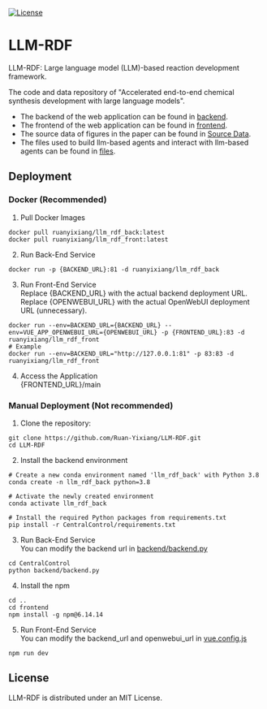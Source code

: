 [![License](https://img.shields.io/badge/license-MIT-green.svg)](LICENSE)
# LLM-RDF
LLM-RDF: Large language model (LLM)-based reaction development framework.

The code and data repository of "Accelerated end-to-end chemical synthesis development with large language models".
+ The backend of the web application can be found in [backend](https://github.com/Ruan-Yixiang/LLM-RDF/tree/main/CentralControl/backend).
+ The frontend of the web application can be found in [frontend](https://github.com/Ruan-Yixiang/LLM-RDF/tree/main/frontend).
+ The source data of figures in the paper can be found in [Source Data](https://github.com/Ruan-Yixiang/LLM-RDF/tree/main/Source%20Data).
+ The files used to build llm-based agents and interact with llm-based agents can be found in [files](https://github.com/Ruan-Yixiang/LLM-RDF/tree/main/files).
## Deployment
### Docker (Recommended)
1. Pull Docker Images
```shell
docker pull ruanyixiang/llm_rdf_back:latest
docker pull ruanyixiang/llm_rdf_front:latest
```
2. Run Back-End Service
```shell
docker run -p {BACKEND_URL}:81 -d ruanyixiang/llm_rdf_back
```
3. Run Front-End Service\
Replace {BACKEND_URL} with the actual backend deployment URL.\
Replace {OPENWEBUI_URL} with the actual OpenWebUI deployment URL (unnecessary).
```shell
docker run --env=BACKEND_URL={BACKEND_URL} --env=VUE_APP_OPENWEBUI_URL={OPENWEBUI_URL} -p {FRONTEND_URL}:83 -d ruanyixiang/llm_rdf_front
# Example
docker run --env=BACKEND_URL="http://127.0.0.1:81" -p 83:83 -d ruanyixiang/llm_rdf_front
```
4. Access the Application\
{FRONTEND_URL}/main
### Manual Deployment (Not recommended)
1. Clone the repository:
```shell
git clone https://github.com/Ruan-Yixiang/LLM-RDF.git
cd LLM-RDF
```
2. Install the backend environment
```shell
# Create a new conda environment named 'llm_rdf_back' with Python 3.8
conda create -n llm_rdf_back python=3.8

# Activate the newly created environment
conda activate llm_rdf_back

# Install the required Python packages from requirements.txt
pip install -r CentralControl/requirements.txt
```
3. Run Back-End Service\
You can modify the backend url in [backend/backend.py](https://github.com/Ruan-Yixiang/LLM-RDF/blob/main/CentralControl/backend/backend.py#L31)
```shell
cd CentralControl
python backend/backend.py
```
4. Install the npm
```shell
cd ..
cd frontend
npm install -g npm@6.14.14
```
5. Run Front-End Service\
You can modify the backend_url and openwebui_url in [vue.config.js](https://github.com/Ruan-Yixiang/LLM-RDF/blob/main/frontend/vue.config.js#L7-L8)
```shell
npm run dev
```
## License
LLM-RDF is distributed under an MIT License.
